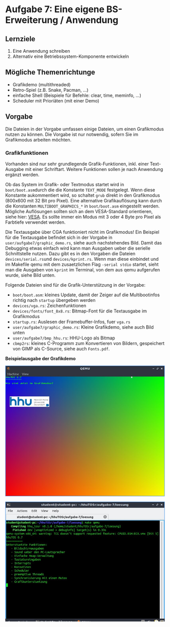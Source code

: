 # Aufgabe 7: Eine eigene BS-Erweiterung / Anwendung

## Lernziele
1. Eine Anwendung schreiben
2. Alternativ eine Betriebssystem-Komponente entwickeln

## Mögliche Themenrichtunge
- Grafikdemo (multithreaded)
- Retro-Spiel (z.B. Snake, Pacman, ...)
- einfache Shell (Beispiele für Befehle: clear, time, meminfo, ...) 
- Scheduler mit Prioriäten (mit einer Demo)


## Vorgabe
Die Dateien in der Vorgabe umfassen einige Dateien, um einen Grafikmodus nutzen zu können. Die Vorgabe ist nur notwendig, sofern Sie im Grafikmodus arbeiten möchten.

### Grafikfunktionen 
Vorhanden sind nur sehr grundlegende Grafik-Funktionen, inkl. einer Text-Ausgabe mit einer Schriftart. Weitere Funktionen sollen je nach Anwendung ergänzt werden. 

Ob das System im Grafik- oder Textmodus startet wird in `boot/boot.asm`durch die die Konstante `TEXT_MODE` festgelegt. Wenn diese Konstante aukommentiert wird, so schaltet `grub` direkt in den Grafikmodus (800x600 mit 32 Bit pro Pixel). Eine alternative Grafikauflösung kann durch die Konstanten `MULTIBOOT_GRAPHICS_*` in  `boot/boot.asm` eingestellt werden. Mögliche Auflösungen sollten sich an dem VESA-Standard orientieren, siehe hier: [VESA](https://en.wikipedia.org/wiki/VESA_BIOS_Extensions). Es sollte immer ein Modus mit 3 oder 4 Byte pro Pixel als Farbtiefe verwendet werden.

Die Textausgabe über CGA funktioniert nicht im Grafikmodus! Ein Beispiel für die Textausgabe befindet sich in der Vorgabe in `user/aufgabe7/graphic_demo.rs`, siehe auch nachstehendes Bild. 
Damit das Debugging etwas einfach wird kann man Ausgaben ueber die serielle Schnittstelle nutzen. Dazu gibt es in den Vorgaben die Dateien `devices/serial.rs`und `devices/kprint.rs`. 
Wenn man diese einbindet und im Makefile qemu mit dem zusaetzlichen Flag `-serial stdio` startet, sieht man die Ausgaben von `kprint` im Terminal, von dem aus qemu aufgerufen wurde, siehe Bild unten.

Folgende Dateien sind für die Grafik-Unterstützung in der Vorgabe:
- `boot/boot.asm`: kleines Update, damit der Zeiger auf die Multibootinfos richtig nach `startup` übergeben werden
- `devices/vga.rs`: Zeichenfunktionen
- `devices/fonts/font_8x8.rs`: Bitmap-Font für die Textausgabe im Grafikmodus
- `startup.rs`: Auslesen der Framebuffer-Infos, fuer `vga.rs`
- `user/aufgabe7/graphic_demo.rs`: Kleine Grafikdemo, siehe auch Bild unten
- `user/aufgabe7/bmp_hhu.rs`: HHU-Logo als Bitmap
- `cbmp2rs`: kleines C-Programm zum Konvertieren von Bildern, gespeichert von GIMP als C-Source, siehe auch `Fonts.pdf`.


**Beispielausgabe der Grafikdemo**

![GD](https://github.com/hhu-bsinfo/hhuTOSr/blob/aufgabe-7/img/graphic.jpg)


![COM](https://github.com/hhu-bsinfo/hhuTOSr/blob/aufgabe-7/img/serial.jpg)
